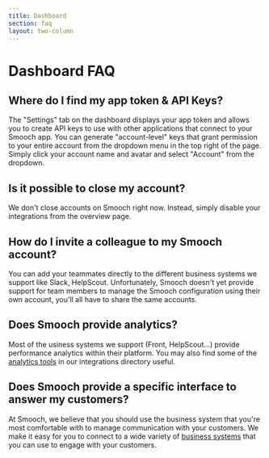 ```yaml
---
title: Dashboard
section: faq
layout: two-column
---
```


# Dashboard FAQ

## Where do I find my app token & API Keys?
The "Settings" tab on the dashboard displays your app token and allows you to create API keys to use with other applications that connect to your Smooch app. You can generate "account-level" keys that grant permission to your entire account from the dropdown menu in the top right of the page. Simply click your account name and avatar and select "Account" from the dropdown.

## Is it possible to close my account?
We don't close accounts on Smooch right now. Instead, simply disable your integrations from the overview page.

## How do I invite a colleague to my Smooch account?
You can add your teammates directly to the different business systems we support like Slack, HelpScout. Unfortunately, Smooch doesn't yet provide support for team members to manage the Smooch configuration using their own account, you'll all have to share the same accounts.

## Does Smooch provide analytics?
Most of the usiness systems we support (Front, HelpScout…) provide performance analytics within their platform.
You may also find some of the [analytics tools](https://app.smooch.io/integrations/categories/bot-platform) in our integrations directory useful.

## Does Smooch provide a specific interface to answer my customers?
At Smooch, we believe that you should use the business system that you're most comfortable with to manage communication with your customers. We make it easy for you to connect to a wide variety of [business systems](https://app.smooch.io/integrations/categories/business-systems) that you can use to engage with your customers.
